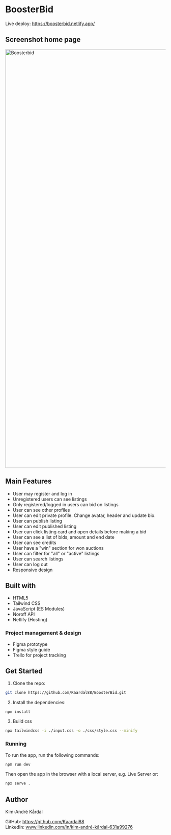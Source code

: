 # BoosterBid
Live deploy: https://boosterbid.netlify.app/

## Screenshot home page

<img width="2397" height="1310" alt="Boosterbid" src="https://github.com/user-attachments/assets/8904fd97-2e55-4045-b459-ca9637d8c278" />

## Main Features

- User may register and log in
- Unregistered users can see listings
- Only registered/logged in users can bid on listings
- User can see other profiles
- User can edit private profile. Change avatar, header and update bio.
- User can publish listing
- User can edit published listing
- User can click listing card and open details before making a bid
- User can see a list of bids, amount and end date
- User can see credits
- User have a "win" section for won auctions
- User can filter for "all" or "active" listings
- User can search listings
- User can log out
- Responsive design

## Built with

- HTML5
- Tailwind CSS
- JavaScript (ES Modules)
- Noroff API
- Netlify (Hosting)

### Project management & design

- Figma prototype
- Figma style guide
- Trello for project tracking


## Get Started

1. Clone the repo:

```bash
git clone https://github.com/Kaardal88/BoosterBid.git
```

2. Install the dependencies:

```
npm install
```

3. Build css
```bash
npx tailwindcss -i ./input.css -o ./css/style.css --minify
 ```

### Running

To run the app, run the following commands:

```bash
npm run dev
```

Then open the app in the browser with a local server, e.g. Live Server
 or:

 ```bash
npx serve .
```

## Author

Kim-André Kårdal

GitHub: https://github.com/Kaardal88 <br>
LinkedIn: www.linkedin.com/in/kim-andré-kårdal-631a99276
